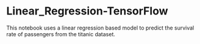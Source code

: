 # Linear_Regression-TensorFlow
This notebook uses a linear regression based model to predict the survival rate of passengers from the titanic dataset.
